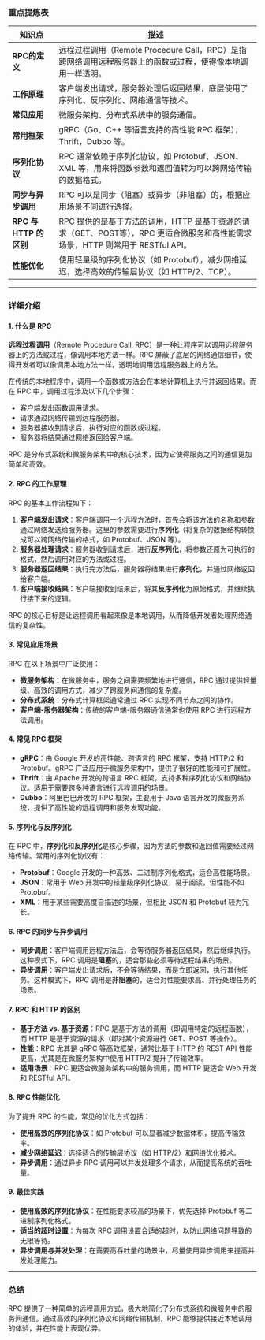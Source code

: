 ### 重点提炼表

| **知识点**             | **描述**                                                     |
| ---------------------- | ------------------------------------------------------------ |
| **RPC的定义**          | 远程过程调用（Remote Procedure Call，RPC）是指跨网络调用远程服务器上的函数或过程，使得像本地调用一样透明。 |
| **工作原理**           | 客户端发出请求，服务器处理后返回结果，底层使用了序列化、反序列化、网络通信等技术。 |
| **常见应用**           | 微服务架构、分布式系统中的服务通信。                         |
| **常用框架**           | gRPC（Go、C++ 等语言支持的高性能 RPC 框架），Thrift，Dubbo 等。 |
| **序列化协议**         | RPC 通常依赖于序列化协议，如 Protobuf、JSON、XML 等，用来将函数参数和返回值转为可以跨网络传输的数据格式。 |
| **同步与异步调用**     | RPC 可以是同步（阻塞）或异步（非阻塞）的，根据应用场景不同进行选择。 |
| **RPC 与 HTTP 的区别** | RPC 提供的是基于方法的调用，HTTP 是基于资源的请求（GET、POST等），RPC 更适合微服务和高性能需求场景，HTTP 则常用于 RESTful API。 |
| **性能优化**           | 使用轻量级的序列化协议（如 Protobuf），减少网络延迟，选择高效的传输层协议（如 HTTP/2、TCP）。 |

---

### 详细介绍

#### **1. 什么是 RPC**

**远程过程调用**（Remote Procedure Call, RPC）是一种让程序可以调用远程服务器上的方法或过程，像调用本地方法一样。RPC 屏蔽了底层的网络通信细节，使得开发者可以像调用本地方法一样，透明地调用远程服务器上的方法。

在传统的本地程序中，调用一个函数或方法会在本地计算机上执行并返回结果。而在 RPC 中，调用过程涉及以下几个步骤：
- 客户端发出函数调用请求。
- 请求通过网络传输到远程服务器。
- 服务器接收到请求后，执行对应的函数或过程。
- 服务器将结果通过网络返回给客户端。

RPC 是分布式系统和微服务架构中的核心技术，因为它使得服务之间的通信更加简单和高效。

#### **2. RPC 的工作原理**

RPC 的基本工作流程如下：
1. **客户端发出请求**：客户端调用一个远程方法时，首先会将该方法的名称和参数通过网络发送给服务器。这里的参数需要进行**序列化**（将复杂的数据结构转换成可以跨网络传输的格式，如 Protobuf、JSON 等）。
2. **服务器处理请求**：服务器收到请求后，进行**反序列化**，将参数还原为可执行的格式，然后调用对应的方法或过程。
3. **服务器返回结果**：执行完方法后，服务器将结果进行**序列化**，并通过网络返回给客户端。
4. **客户端接收结果**：客户端接收到结果后，将其**反序列化**为原始格式，并继续执行接下来的逻辑。

RPC 的核心目标是让远程调用看起来像是本地调用，从而降低开发者处理网络通信的复杂性。

#### **3. 常见应用场景**

RPC 在以下场景中广泛使用：
- **微服务架构**：在微服务中，服务之间需要频繁地进行通信，RPC 通过提供轻量级、高效的调用方式，减少了跨服务间通信的复杂度。
- **分布式系统**：分布式计算框架通常通过 RPC 实现不同节点之间的协作。
- **客户端-服务器架构**：传统的客户端-服务器通信通常也使用 RPC 进行远程方法调用。

#### **4. 常见 RPC 框架**

- **gRPC**：由 Google 开发的高性能、跨语言的 RPC 框架，支持 HTTP/2 和 Protobuf。gRPC 广泛应用于微服务架构中，提供了很好的性能和可扩展性。
- **Thrift**：由 Apache 开发的跨语言 RPC 框架，支持多种序列化协议和网络协议。适用于需要跨多种语言进行远程调用的场景。
- **Dubbo**：阿里巴巴开发的 RPC 框架，主要用于 Java 语言开发的微服务系统，提供了高性能的远程调用和服务发现功能。

#### **5. 序列化与反序列化**

在 RPC 中，**序列化**和**反序列化**是核心步骤，因为方法的参数和返回值需要经过网络传输。常用的序列化协议有：
- **Protobuf**：Google 开发的一种高效、二进制序列化格式，适合高性能场景。
- **JSON**：常用于 Web 开发中的轻量级序列化协议，易于阅读，但性能不如 Protobuf。
- **XML**：用于某些需要高度自描述的场景，但相比 JSON 和 Protobuf 较为冗长。

#### **6. RPC 的同步与异步调用**

- **同步调用**：客户端调用远程方法后，会等待服务器返回结果，然后继续执行。这种模式下，RPC 调用是**阻塞**的，适合那些必须等待远程结果的场景。
- **异步调用**：客户端发出请求后，不会等待结果，而是立即返回，执行其他任务。这种模式下，RPC 调用是**非阻塞**的，适合对性能要求高、并行处理任务的场景。

#### **7. RPC 和 HTTP 的区别**

- **基于方法 vs. 基于资源**：RPC 是基于方法的调用（即调用特定的远程函数），而 HTTP 是基于资源的请求（即对某个资源进行 GET、POST 等操作）。
- **性能**：RPC 尤其是 gRPC 等高效框架，通常比基于 HTTP 的 REST API 性能更高，尤其是在微服务架构中使用 HTTP/2 提升了传输效率。
- **适用场景**：RPC 更适合微服务架构中的服务调用，而 HTTP 更适合 Web 开发和 RESTful API。

#### **8. RPC 性能优化**

为了提升 RPC 的性能，常见的优化方式包括：
- **使用高效的序列化协议**：如 Protobuf 可以显著减少数据体积，提高传输效率。
- **减少网络延迟**：选择适合的传输层协议（如 HTTP/2）和网络优化技术。
- **异步调用**：通过异步 RPC 调用可以并发处理多个请求，从而提高系统的吞吐量。

#### **9. 最佳实践**

- **使用高效的序列化协议**：在性能要求较高的场景下，优先选择 Protobuf 等二进制序列化格式。
- **适当的超时设置**：为每次 RPC 调用设置合适的超时，以防止网络问题导致的无限等待。
- **异步调用与并发处理**：在需要高吞吐量的场景中，尽量使用异步调用来提高并发处理能力。

---

### 总结

RPC 提供了一种简单的远程调用方式，极大地简化了分布式系统和微服务中的服务间通信。通过高效的序列化协议和网络传输机制，RPC 能够提供接近本地调用的体验，并在性能上表现优异。